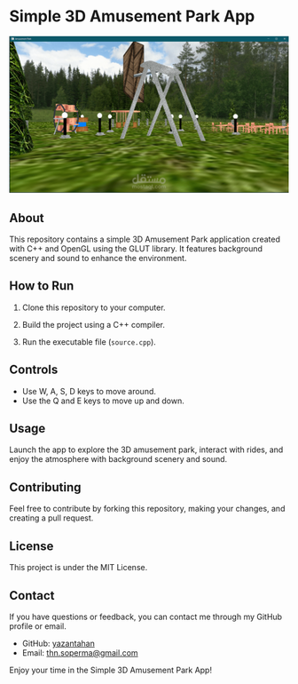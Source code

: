 # Simple 3D Amusement Park App

![Amusement Park](3D-Amusement-Park.png)

## About

This repository contains a simple 3D Amusement Park application created with C++ and OpenGL using the GLUT library. It features background scenery and sound to enhance the environment.

## How to Run

1. Clone this repository to your computer.

2. Build the project using a C++ compiler.

3. Run the executable file (`source.cpp`).

## Controls

- Use W, A, S, D keys to move around.
- Use the Q and E keys to move up and down.

## Usage

Launch the app to explore the 3D amusement park, interact with rides, and enjoy the atmosphere with background scenery and sound.

## Contributing

Feel free to contribute by forking this repository, making your changes, and creating a pull request.

## License

This project is under the MIT License.

## Contact

If you have questions or feedback, you can contact me through my GitHub profile or email.

- GitHub: [yazantahan](https://github.com/yazantahan)
- Email: thn.soperma@gmail.com

Enjoy your time in the Simple 3D Amusement Park App!

